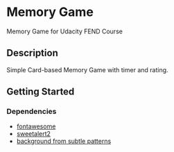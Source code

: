 # Memory Game

Memory Game for Udacity FEND Course

## Description

Simple Card-based Memory Game with timer and rating. 

## Getting Started

### Dependencies

* [fontawesome](https://fontawesome.com/?from=io)
* [sweetalert2](https://sweetalert2.github.io/)
* [background from subtle patterns](http://subtlepatterns.com/escheresque-dark/)